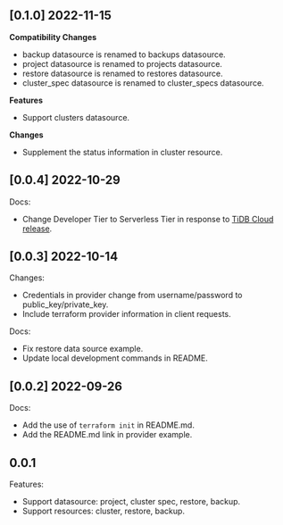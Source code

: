 ## [0.1.0] 2022-11-15

**Compatibility Changes**
- backup datasource is renamed to backups datasource.
- project datasource is renamed to projects datasource.
- restore datasource is renamed to restores datasource.
- cluster_spec datasource is renamed to cluster_specs datasource.

**Features**
- Support clusters datasource.

**Changes**
- Supplement the status information in cluster resource.

## [0.0.4] 2022-10-29

Docs:
- Change Developer Tier to Serverless Tier in response to [TiDB Cloud release](https://docs.pingcap.com/tidbcloud/release-notes-2022#october-28-2022).

## [0.0.3] 2022-10-14

Changes:
- Credentials in provider change from username/password to public_key/private_key.
- Include terraform provider information in client requests.

Docs:
- Fix restore data source example.
- Update local development commands in README.

## [0.0.2] 2022-09-26

Docs:
- Add the use of `terraform init` in README.md.
- Add the README.md link in provider example.

## 0.0.1

Features:
- Support datasource: project, cluster spec, restore, backup.
- Support resources: cluster, restore, backup.
